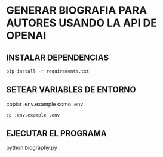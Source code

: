 # GENERAR BIOGRAFIA PARA AUTORES USANDO LA API DE OPENAI

## INSTALAR DEPENDENCIAS
```bash
pip install -r requirements.txt
```

## SETEAR VARIABLES DE ENTORNO
copiar .env.example como .env
```bash
cp .env.example .env
```

## EJECUTAR EL PROGRAMA
python biography.py
